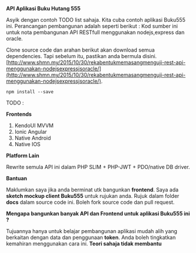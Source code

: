 **API Aplikasi Buku Hutang 555**

Asyik dengan contoh TODO list sahaja. Kita cuba contoh aplikasi Buku555 ini. Perancangan pembangunan adalah seperti berikut : 
Kod sumber ini untuk nota pembangunan API RESTfull menggunakan nodejs,express dan oracle. 

Clone source code dan arahan berikut akan download semua dependencies. Tapi sebelum itu, pastikan anda bermula disini. [http://www.shmn.my/2015/10/30/rekabentukmemasangmenguji-rest-api-menggunakan-nodejsexpressjsoracle/](http://www.shmn.my/2015/10/30/rekabentukmemasangmenguji-rest-api-menggunakan-nodejsexpressjsoracle/). 

    npm install --save


TODO : 


**Frontends**

1. KendoUI MVVM
2. Ionic Angular
3. Native Android
4. Native IOS


**Platform Lain**

Rewrite semula API ini dalam PHP SLIM + PHP-JWT + PDO/native DB driver. 

**Bantuan**

Maklumkan saya jika anda berminat utk bangunkan **frontend**. Saya ada **sketch mockup client Buku555** untuk rujukan anda. 
Rujuk dalam folder **docs** dalam source code ini. Boleh fork source code dan pull request. 


**Mengapa bangunkan banyak API dan Frontend untuk aplikasi Buku555 ini ?**

Tujuannya hanya untuk belajar pembangunan aplikasi mudah alih yang berkaitan dengan data dan penggunaan **token**. Anda boleh tingkatkan
kemahiran menggunakan cara ini. **Teori sahaja tidak membantu**

